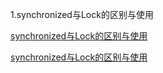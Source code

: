 1.synchronized与Lock的区别与使用

[synchronized与Lock的区别与使用](https://blog.csdn.net/qq_24486393/article/details/54863337)

[synchronized与Lock的区别与使用](https://blog.csdn.net/u012403290/article/details/64910926?locationNum=11&fps=1)
